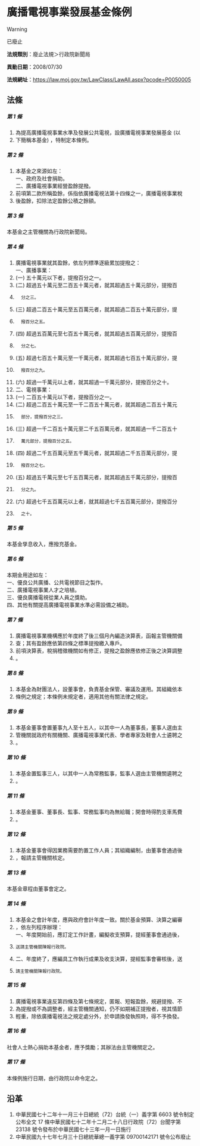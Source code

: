 # 廣播電視事業發展基金條例
> [!WARNING]
> 已廢止

**法規類別**：廢止法規＞行政院新聞局

**異動日期**：2008/07/30  

**法規網址**：https://law.moj.gov.tw/LawClass/LawAll.aspx?pcode=P0050005



## 法條
##### 第 1 條
1. 為提高廣播電視事業水準及發展公共電視，設廣播電視事業發展基金 (以
1. 下簡稱本基金) ，特制定本條例。

##### 第 2 條
1. 本基金之來源如左：  
一、政府及社會捐助。  
二、廣播電視事業經營盈餘提撥。
1. 前項第二款所稱盈餘，係指依廣播電視法第十四條之一，廣播電視事業稅
1. 後盈餘，扣除法定盈餘公積之餘額。

##### 第 3 條
本基金之主管機關為行政院新聞局。

##### 第 4 條
1. 廣播電視事業就其盈餘，依左列標準逐級累加提撥之：  
一、廣播事業：
1.  (一) 五十萬元以下者，提撥百分之一。
1.  (二) 超過五十萬元至二百五十萬元者，就其超過五十萬元部分，提撥百
1.       分之三。
1.  (三) 超過二百五十萬元至五百萬元者，就其超過二百五十萬元部分，提
1.       撥百分之五。
1.  (四) 超過五百萬元至七百五十萬元者，就其超過五百萬元部分，提撥百
1.       分之七。
1.  (五) 超過七百五十萬元至一千萬元者，就其超過七百五十萬元部分，提
1.       撥百分之九。
1.  (六) 超過一千萬元以上者，就其超過一千萬元部分，提撥百分之十。
1. 二、電視事業：
1.  (一) 二百五十萬元以下者，提撥百分之一。
1.  (二) 超過二百五十萬元至一千二百五十萬元者，就其超過二百五十萬元
1.       部分，提撥百分之三。
1.  (三) 超過一千二百五十萬元至二千五百萬元者，就其超過一千二百五十
1.       萬元部分，提撥百分之五。
1.  (四) 超過二千五百萬元至五千萬元者，就其超過二千五百萬元部分，提
1.       撥百分之七。
1.  (五) 超過五千萬元至七千五百萬元者，就其超過五千萬元部分，提撥百
1.       分之九。
1.  (六) 超過七千五百萬元以上者，就其超過七千五百萬元部分，提撥百分
1.       之十。

##### 第 5 條
本基金孳息收入，應撥充基金。

##### 第 6 條
本期金用途如左：  
一、優良公共廣播、公共電視節目之製作。  
二、廣播電視事業人才之培植。  
三、優良廣播電視從業人員之獎助。  
四、其他有關提高廣播電視事業水準必需設備之補助。

##### 第 7 條
1. 廣播電視事業機構應於年度終了後三個月內編造決算表，函報主管機關備
1. 查；其有盈餘應依第四條之標準提撥繳入專戶。
1. 前項決算表，稅捐稽徵機關如有修正，提撥之盈餘應依修正後之決算調整
1. 。

##### 第 8 條
1. 本基金為財團法人，設董事會，負責基金保管、審議及運用。其組織依本
1. 條例之規定；本條例未規定者，適用其他有關法律之規定。

##### 第 9 條
1. 本基金董事會置董事九人至十五人，以其中一人為董事長，董事人選由主
1. 管機關就政府有關機關、廣播電視事業代表、學者專家及鞋會人士遴聘之
1. 。

##### 第 10 條
1. 本基金置監事三人，以其中一人為常務監事，監事人選由主管機關遴聘之
1. 。

##### 第 11 條
1. 本基金董事、董事長、監事、常務監事均為無給職；開會時得酌支車馬費
1. 。

##### 第 12 條
1. 本基金董事會得因業務需要酌置工作人員；其組織編制，由董事會通過後
1. ，報請主管機關核定。

##### 第 13 條
本基金章程由董事會定之。

##### 第 14 條
1. 本基金之會計年度，應與政府會計年度一致。關於基金預算、決算之編審
1. ，依左列程序辦理：  
一、年度開始前，應訂定工作計畫，編擬收支預算，提經董事會通過後，
1.     送請主管機關陳報行政院。
1. 二、年度終了，應編具工作執行成果及收支決算，提經監事會審核後，送
1.     請主管機關陳報行政院。

##### 第 15 條
1. 廣播電視事業違反第四條及第七條規定，匿報、短報盈餘，規避提撥、不
1. 為提撥或不為調整者，經主管機關通知，仍不如期補正提撥者，視其情節
1. 輕重，除依廣播電視法之規定處分外，於申請換發執照時，得不予換發。

##### 第 16 條
社會人士熱心捐助本基金者，應予獎勵；其辦法由主管機關定之。

##### 第 17 條
本條例施行日期，由行政院以命令定之。

## 沿革
1. 中華民國七十二年十一月三十日總統（72）台統（一）義字第 6603 號令制定公布全文 17 條中華民國七十二年十二月二十八日行政院（72）台聞字第 23138  號令發布於中華民國七十三年一月一日施行
1. 中華民國九十七年七月三十日總統華總一義字第 09700142171  號令公布廢止
